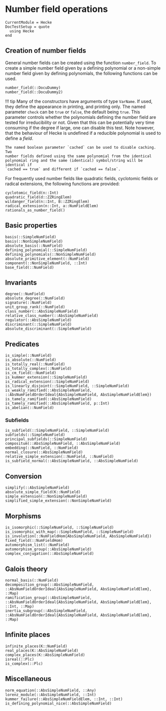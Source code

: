 # Number field operations

```@meta
CurrentModule = Hecke
DocTestSetup = quote
  using Hecke
end
```

## Creation of number fields

General number fields can be created using the function `number_field`.
To create a simple number field given by a defining
polynomial or a non-simple number field given by defining polynomials, the
following functions can be used.

```@docs
number_field(::DocuDummy)
number_field(::DocuDummy2)
```

!!! tip
    Many of the constructors have arguments of type `VarName`.
    If used, they define the appearance in printing, and
    printing only.  The named parameter `check` can be `true` or `false`, the
    default being `true`.  This parameter controls whether the polynomials
    defining the number field are tested for irreducibility or not. Given that
    this can be potentially very time consuming if the degree if large, one can
    disable this test. Note however, that the behaviour of Hecke is undefined
    if a reducible polynomial is used to define a *field*.

    The named boolean parameter `cached` can be used to disable caching. Two
    number fields defined using the same polynomial from the identical
    polynomial ring and the same (identical) symbol/string will be identical if
    `cached == true` and different if `cached == false`.


For frequently used number fields like quadratic fields, cyclotomic fields
or radical extensions, the following functions are provided:

```@docs
cyclotomic_field(n::Int)
quadratic_field(d::ZZRingElem)
wildanger_field(n::Int, B::ZZRingElem)
radical_extension(n::Int, a::NumFieldElem)
rationals_as_number_field()
```

## Basic properties

```@docs
basis(::SimpleNumField)
basis(::NonSimpleNumField)
absolute_basis(::NumField)
defining_polynomial(::SimpleNumField)
defining_polynomials(::NonSimpleNumField)
absolute_primitive_element(::NumField)
component(::NonSimpleNumField, ::Int)
base_field(::NumField)
```

## Invariants

```@docs
degree(::NumField)
absolute_degree(::NumField)
signature(::NumField)
unit_group_rank(::NumField)
class_number(::AbsSimpleNumField)
relative_class_number(::AbsSimpleNumField)
regulator(::AbsSimpleNumField)
discriminant(::SimpleNumField)
absolute_discriminant(::SimpleNumField)
```

## Predicates

```@docs
is_simple(::NumField)
is_absolute(::NumField)
is_totally_real(::NumField)
is_totally_complex(::NumField)
is_cm_field(::NumField)
is_kummer_extension(::SimpleNumField)
is_radical_extension(::SimpleNumField)
is_linearly_disjoint(::SimpleNumField, ::SimpleNumField)
is_weakly_ramified(::AbsSimpleNumField, ::AbsNumFieldOrderIdeal{AbsSimpleNumField, AbsSimpleNumFieldElem})
is_tamely_ramified(::AbsSimpleNumField)
is_tamely_ramified(::AbsSimpleNumField, p::Int)
is_abelian(::NumField)
```

### Subfields

```@docs
is_subfield(::SimpleNumField, ::SimpleNumField)
subfields(::SimpleNumField)
principal_subfields(::SimpleNumField)
compositum(::AbsSimpleNumField, ::AbsSimpleNumField)
embedding(::NumField, ::NumField)
normal_closure(::AbsSimpleNumField)
relative_simple_extension(::NumField, ::NumField)
is_subfield_normal(::AbsSimpleNumField, ::AbsSimpleNumField)
```

## Conversion

```@docs
simplify(::AbsSimpleNumField)
absolute_simple_field(K::NumField)
simple_extension(::NonSimpleNumField)
simplified_simple_extension(::NonSimpleNumField)
```

## Morphisms

```@docs
is_isomorphic(::SimpleNumField, ::SimpleNumField)
is_isomorphic_with_map(::SimpleNumField, ::SimpleNumField)
is_involution(::NumFieldHom{AbsSimpleNumField, AbsSimpleNumField})
fixed_field(::NumFieldHom)
automorphism_list(::NumField)
automorphism_group(::AbsSimpleNumField)
complex_conjugation(::AbsSimpleNumField)
```

## Galois theory

```@docs
normal_basis(::NumField)
decomposition_group(::AbsSimpleNumField, ::AbsNumFieldOrderIdeal{AbsSimpleNumField, AbsSimpleNumFieldElem}, ::Map)
ramification_group(::AbsSimpleNumField, ::AbsNumFieldOrderIdeal{AbsSimpleNumField, AbsSimpleNumFieldElem}, ::Int, ::Map)
inertia_subgroup(::AbsSimpleNumField, ::AbsNumFieldOrderIdeal{AbsSimpleNumField, AbsSimpleNumFieldElem}, ::Map)
```

## Infinite places

```@docs
infinite_places(K::NumField)
real_places(K::AbsSimpleNumField)
complex_places(K::AbsSimpleNumField)
isreal(::Plc)
is_complex(::Plc)
```

## Miscellaneous

```@docs
norm_equation(::AbsSimpleNumField, ::Any)
lorenz_module(::AbsSimpleNumField, ::Int)
kummer_failure(::AbsSimpleNumFieldElem, ::Int, ::Int)
is_defining_polynomial_nice(::AbsSimpleNumField)
```
